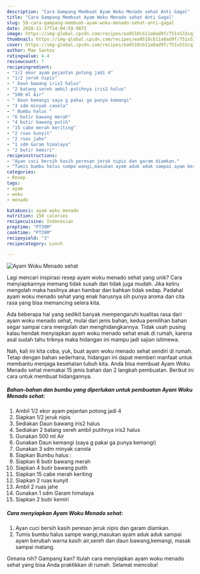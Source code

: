 ```yaml
---
description: "Cara Gampang Membuat Ayam Woku Menado sehat Anti Gagal"
title: "Cara Gampang Membuat Ayam Woku Menado sehat Anti Gagal"
slug: 58-cara-gampang-membuat-ayam-woku-menado-sehat-anti-gagal
date: 2020-11-17T14:04:59.987Z
image: https://img-global.cpcdn.com/recipes/ea9510cb11a0ad9f/751x532cq70/ayam-woku-menado-sehat-foto-resep-utama.jpg
thumbnail: https://img-global.cpcdn.com/recipes/ea9510cb11a0ad9f/751x532cq70/ayam-woku-menado-sehat-foto-resep-utama.jpg
cover: https://img-global.cpcdn.com/recipes/ea9510cb11a0ad9f/751x532cq70/ayam-woku-menado-sehat-foto-resep-utama.jpg
author: Mae Santos
ratingvalue: 4.4
reviewcount: 7
recipeingredient:
- "1/2 ekor ayam pejantan potong jadi 4"
- "1/2 jeruk nipis"
- " Daun bawang iris2 halus"
- "2 batang sereh ambil putihnya iris2 halus"
- "500 ml Air"
- " Daun kemangi saya g pakai ga punya kemangi"
- "3 sdm minyak canola"
- " Bumbu halus "
- "6 butir bawang merah"
- "4 butir bawang putih"
- "15 cabe merah keriting"
- "2 ruas kunyit"
- "2 ruas jahe"
- "1 sdm Garam himalaya"
- "2 butir kemiri"
recipeinstructions:
- "Ayan cuci bersih kasih peresan jeruk nipis dan garam diamkan."
- "Tumis bumbu halus sampe wangi,masukan ayam aduk aduk sampai ayam berubah warna kasih air,sereh dan daun bawang,kemangi, masak sampai matang."
categories:
- Resep
tags:
- ayam
- woku
- menado

katakunci: ayam woku menado 
nutrition: 150 calories
recipecuisine: Indonesian
preptime: "PT39M"
cooktime: "PT39M"
recipeyield: "3"
recipecategory: Lunch

---
```



![Ayam Woku Menado sehat](https://img-global.cpcdn.com/recipes/ea9510cb11a0ad9f/751x532cq70/ayam-woku-menado-sehat-foto-resep-utama.jpg)

Lagi mencari inspirasi resep ayam woku menado sehat yang unik? Cara menyiapkannya memang tidak susah dan tidak juga mudah. Jika keliru mengolah maka hasilnya akan hambar dan bahkan tidak sedap. Padahal ayam woku menado sehat yang enak harusnya sih punya aroma dan cita rasa yang bisa memancing selera kita.



Ada beberapa hal yang sedikit banyak mempengaruhi kualitas rasa dari ayam woku menado sehat, mulai dari jenis bahan, kedua pemilihan bahan segar sampai cara mengolah dan menghidangkannya. Tidak usah pusing kalau hendak menyiapkan ayam woku menado sehat enak di rumah, karena asal sudah tahu triknya maka hidangan ini mampu jadi sajian istimewa.


Nah, kali ini kita coba, yuk, buat ayam woku menado sehat sendiri di rumah. Tetap dengan bahan sederhana, hidangan ini dapat memberi manfaat untuk membantu menjaga kesehatan tubuh kita. Anda bisa membuat Ayam Woku Menado sehat memakai 15 jenis bahan dan 2 langkah pembuatan. Berikut ini cara untuk membuat hidangannya.

<!--inarticleads1-->

##### Bahan-bahan dan bumbu yang diperlukan untuk pembuatan Ayam Woku Menado sehat:

1. Ambil 1/2 ekor ayam pejantan potong jadi 4
1. Siapkan 1/2 jeruk nipis
1. Sediakan  Daun bawang iris2 halus
1. Sediakan 2 batang sereh ambil putihnya iris2 halus
1. Gunakan 500 ml Air
1. Gunakan  Daun kemangi (saya g pakai ga punya kemangi)
1. Gunakan 3 sdm minyak canola
1. Siapkan  Bumbu halus :
1. Siapkan 6 butir bawang merah
1. Siapkan 4 butir bawang putih
1. Siapkan 15 cabe merah keriting
1. Siapkan 2 ruas kunyit
1. Ambil 2 ruas jahe
1. Gunakan 1 sdm Garam himalaya
1. Siapkan 2 butir kemiri




<!--inarticleads2-->

##### Cara menyiapkan Ayam Woku Menado sehat:

1. Ayan cuci bersih kasih peresan jeruk nipis dan garam diamkan.
1. Tumis bumbu halus sampe wangi,masukan ayam aduk aduk sampai ayam berubah warna kasih air,sereh dan daun bawang,kemangi, masak sampai matang.




Gimana nih? Gampang kan? Itulah cara menyiapkan ayam woku menado sehat yang bisa Anda praktikkan di rumah. Selamat mencoba!
